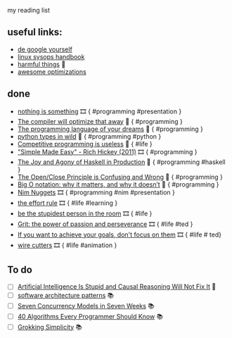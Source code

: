 my reading list

## useful links:
* [de google yourself](https://github.com/tycrek/degoogle)
* [linux sysops handbook](https://abarrak.gitbook.io/linux-sysops-handbook/)
* [harmful things](http://harmful.cat-v.org/software/) 📰
* [awesome optimizations](https://github.com/kubo39/awesome-optimizations)

## done
* [nothing is something](https://www.youtube.com/watch?v=OMPfEXIlTVE) 🎞️ { #programming #presentation }
* [The compiler will optimize that away](https://blog.royalsloth.eu/posts/the-compiler-will-optimize-that-away/) 📰 { #programming }
* [The programming language of your dreams](https://ferale.art/article/the-programming-language-of-your-dreams-part-1) 📰 { #programming }
* [python types in wild](https://neverworkintheory.org/2022/03/18/python-3-types-in-the-wild) 📰 { #programming #python }
* [Competitive programming is useless](https://kislayverma.com/organizations/competitive-programming-is-useless/) 📰 { #life }
* ["Simple Made Easy" - Rich Hickey (2011)](https://youtu.be/SxdOUGdseq4) 🎞️ { #programming }
* [The Joy and Agony of Haskell in Production](https://www.stephendiehl.com/posts/production.html) 📰 { #programming #haskell }
* [The Open/Close Principle is Confusing and Wrong](https://naildrivin5.com/blog/2019/11/14/open-closed-principle-is-confusing-and-well-wrong.html) 📰 { #programming }
* [Big O notation: why it matters, and why it doesn’t](https://medium.com/free-code-camp/big-o-notation-why-it-matters-and-why-it-doesnt-1674cfa8a23c) 📰 { #programming }
* [Nim Nuggets](https://www.youtube.com/watch?v=d2VRuZo2pdA) 🎞️ { #programming #nim #presentation }
* [the effort rule](https://youtu.be/zRDJcPLQvA4) 🎞️ { #life #learning }
* [be the stupidest person in the room](https://www.youtube.com/watch?v=BkLzo_oNVho) 🎞️ { #life }
* [Grit: the power of passion and perseverance](https://www.youtube.com/watch?v=H14bBuluwB8) 🎞️ { #life #ted } 
* [If you want to achieve your goals, don't focus on them](https://www.youtube.com/watch?v=V2PP3p4_4R8) 🎞️ { #life # ted}
* [wire cutters](https://www.youtube.com/watch?v=3Bs4LOtIuxg) 🎞️ { #life #animation }

## To do
* [ ] [Artificial Intelligence Is Stupid and Causal Reasoning Will Not Fix It](https://www.frontiersin.org/articles/10.3389/fpsyg.2020.513474/full) 📰
* [ ] [software architecture patterns](https://www.oreilly.com/library/view/software-architecture-patterns/9781491971437/) 📚
* [ ] [Seven Concurrency Models in Seven Weeks](https://www.oreilly.com/library/view/seven-concurrency-models/9781941222737/) 📚
* [ ] [40 Algorithms Every Programmer Should Know](https://learning.oreilly.com/library/view/40-algorithms-every/9781789801217/) 📚
* [ ] [Grokking Simplicity](https://www.oreilly.com/library/view/grokking-simplicity/9781617296208/) 📚
